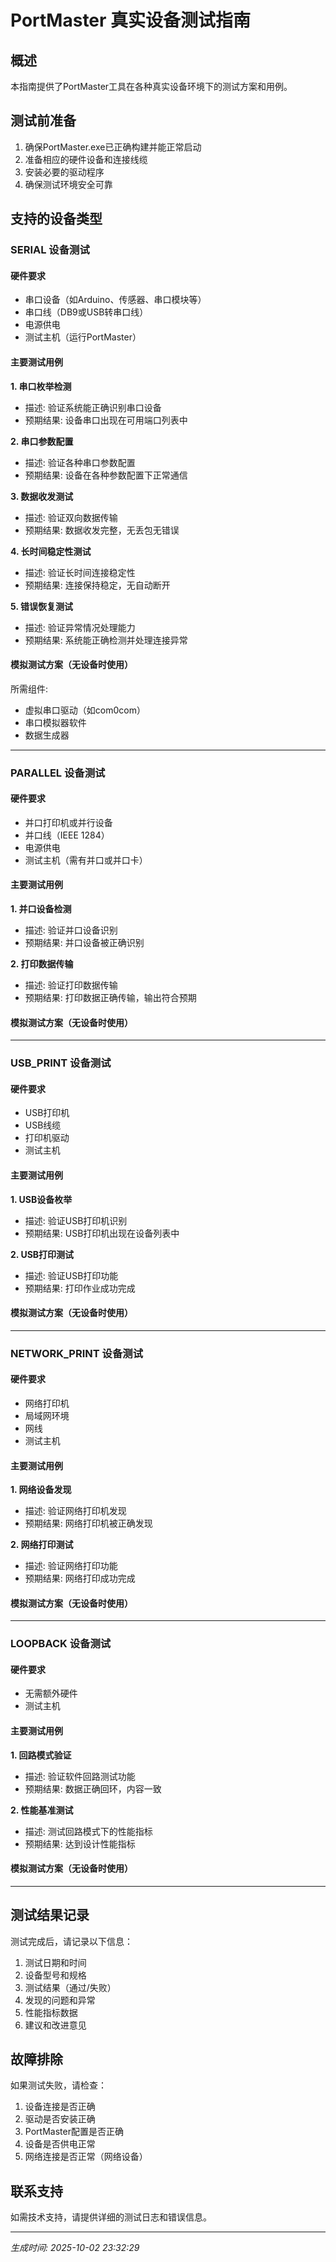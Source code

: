 # PortMaster 真实设备测试指南

## 概述
本指南提供了PortMaster工具在各种真实设备环境下的测试方案和用例。

## 测试前准备
1. 确保PortMaster.exe已正确构建并能正常启动
2. 准备相应的硬件设备和连接线缆
3. 安装必要的驱动程序
4. 确保测试环境安全可靠

## 支持的设备类型


### SERIAL 设备测试

#### 硬件要求
- 串口设备（如Arduino、传感器、串口模块等）
- 串口线（DB9或USB转串口线）
- 电源供电
- 测试主机（运行PortMaster）

#### 主要测试用例

**1. 串口枚举检测**
- 描述: 验证系统能正确识别串口设备
- 预期结果: 设备串口出现在可用端口列表中


**2. 串口参数配置**
- 描述: 验证各种串口参数配置
- 预期结果: 设备在各种参数配置下正常通信


**3. 数据收发测试**
- 描述: 验证双向数据传输
- 预期结果: 数据收发完整，无丢包无错误


**4. 长时间稳定性测试**
- 描述: 验证长时间连接稳定性
- 预期结果: 连接保持稳定，无自动断开


**5. 错误恢复测试**
- 描述: 验证异常情况处理能力
- 预期结果: 系统能正确检测并处理连接异常


#### 模拟测试方案（无设备时使用）
所需组件:
- 虚拟串口驱动（如com0com）
- 串口模拟器软件
- 数据生成器

---

### PARALLEL 设备测试

#### 硬件要求
- 并口打印机或并行设备
- 并口线（IEEE 1284）
- 电源供电
- 测试主机（需有并口或并口卡）

#### 主要测试用例

**1. 并口设备检测**
- 描述: 验证并口设备识别
- 预期结果: 并口设备被正确识别


**2. 打印数据传输**
- 描述: 验证打印数据传输
- 预期结果: 打印数据正确传输，输出符合预期


#### 模拟测试方案（无设备时使用）

---

### USB_PRINT 设备测试

#### 硬件要求
- USB打印机
- USB线缆
- 打印机驱动
- 测试主机

#### 主要测试用例

**1. USB设备枚举**
- 描述: 验证USB打印机识别
- 预期结果: USB打印机出现在设备列表中


**2. USB打印测试**
- 描述: 验证USB打印功能
- 预期结果: 打印作业成功完成


#### 模拟测试方案（无设备时使用）

---

### NETWORK_PRINT 设备测试

#### 硬件要求
- 网络打印机
- 局域网环境
- 网线
- 测试主机

#### 主要测试用例

**1. 网络设备发现**
- 描述: 验证网络打印机发现
- 预期结果: 网络打印机被正确发现


**2. 网络打印测试**
- 描述: 验证网络打印功能
- 预期结果: 网络打印成功完成


#### 模拟测试方案（无设备时使用）

---

### LOOPBACK 设备测试

#### 硬件要求
- 无需额外硬件
- 测试主机

#### 主要测试用例

**1. 回路模式验证**
- 描述: 验证软件回路测试功能
- 预期结果: 数据正确回环，内容一致


**2. 性能基准测试**
- 描述: 测试回路模式下的性能指标
- 预期结果: 达到设计性能指标


#### 模拟测试方案（无设备时使用）

---

## 测试结果记录
测试完成后，请记录以下信息：
1. 测试日期和时间
2. 设备型号和规格
3. 测试结果（通过/失败）
4. 发现的问题和异常
5. 性能指标数据
6. 建议和改进意见

## 故障排除
如果测试失败，请检查：
1. 设备连接是否正确
2. 驱动是否安装正确
3. PortMaster配置是否正确
4. 设备是否供电正常
5. 网络连接是否正常（网络设备）

## 联系支持
如需技术支持，请提供详细的测试日志和错误信息。

---
*生成时间: 2025-10-02 23:32:29*